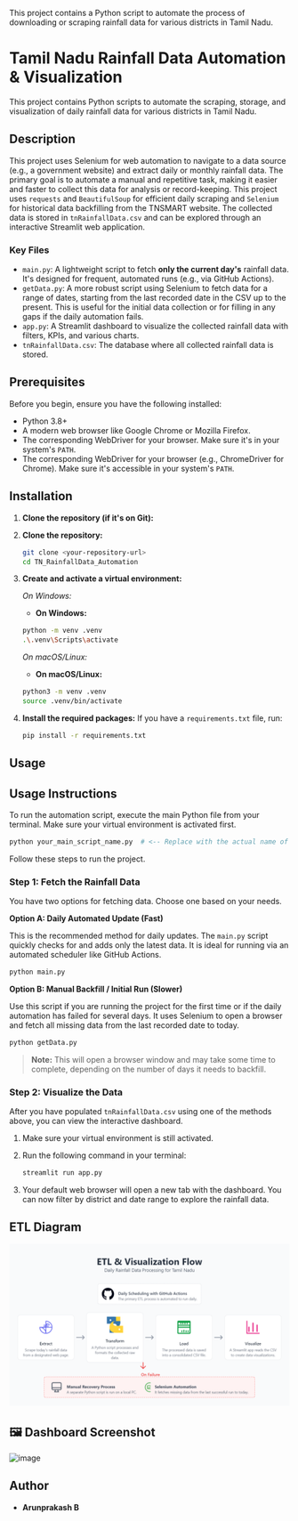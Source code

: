 This project contains a Python script to automate the process of downloading or scraping rainfall data for various districts in Tamil Nadu.
# Tamil Nadu Rainfall Data Automation & Visualization

This project contains Python scripts to automate the scraping, storage, and visualization of daily rainfall data for various districts in Tamil Nadu.

## Description

This project uses Selenium for web automation to navigate to a data source (e.g., a government website) and extract daily or monthly rainfall data. The primary goal is to automate a manual and repetitive task, making it easier and faster to collect this data for analysis or record-keeping.
This project uses `requests` and `BeautifulSoup` for efficient daily scraping and `Selenium` for historical data backfilling from the TNSMART website. The collected data is stored in `tnRainfallData.csv` and can be explored through an interactive Streamlit web application.

### Key Files
*   `main.py`: A lightweight script to fetch **only the current day's** rainfall data. It's designed for frequent, automated runs (e.g., via GitHub Actions).
*   `getData.py`: A more robust script using Selenium to fetch data for a range of dates, starting from the last recorded date in the CSV up to the present. This is useful for the initial data collection or for filling in any gaps if the daily automation fails.
*   `app.py`: A Streamlit dashboard to visualize the collected rainfall data with filters, KPIs, and various charts.
*   `tnRainfallData.csv`: The database where all collected rainfall data is stored.

## Prerequisites

Before you begin, ensure you have the following installed:
*   Python 3.8+
*   A modern web browser like Google Chrome or Mozilla Firefox.
*   The corresponding WebDriver for your browser. Make sure it's in your system's `PATH`.
*   The corresponding WebDriver for your browser (e.g., ChromeDriver for Chrome). Make sure it's accessible in your system's `PATH`.

## Installation

1.  **Clone the repository (if it's on Git):**
1.  **Clone the repository:**
    ```bash
    git clone <your-repository-url>
    cd TN_RainfallData_Automation
    ```

2.  **Create and activate a virtual environment:**

    *On Windows:*
    *   **On Windows:**
    ```bash
    python -m venv .venv
    .\.venv\Scripts\activate
    ```

    *On macOS/Linux:*
    *   **On macOS/Linux:**
    ```bash
    python3 -m venv .venv
    source .venv/bin/activate
    ```

3.  **Install the required packages:**
    If you have a `requirements.txt` file, run:
    ```bash
    pip install -r requirements.txt
    ```

## Usage
## Usage Instructions

To run the automation script, execute the main Python file from your terminal. Make sure your virtual environment is activated first.
```bash
python your_main_script_name.py  # <-- Replace with the actual name of your main script
```
Follow these steps to run the project.

### Step 1: Fetch the Rainfall Data

You have two options for fetching data. Choose one based on your needs.

**Option A: Daily Automated Update (Fast)**

This is the recommended method for daily updates. The `main.py` script quickly checks for and adds only the latest data. It is ideal for running via an automated scheduler like GitHub Actions.

```bash
python main.py
```

**Option B: Manual Backfill / Initial Run (Slower)**

Use this script if you are running the project for the first time or if the daily automation has failed for several days. It uses Selenium to open a browser and fetch all missing data from the last recorded date to today.

```bash
python getData.py
```
> **Note:** This will open a browser window and may take some time to complete, depending on the number of days it needs to backfill.

### Step 2: Visualize the Data

After you have populated `tnRainfallData.csv` using one of the methods above, you can view the interactive dashboard.

1.  Make sure your virtual environment is still activated.

2.  Run the following command in your terminal:
    ```bash
    streamlit run app.py
    ```

3.  Your default web browser will open a new tab with the dashboard. You can now filter by district and date range to explore the rainfall data.

## ETL Diagram

![image](ETL.png)

## 🖼️ Dashboard Screenshot

![image](appsamole.png)

## Author

*   **Arunprakash B**
